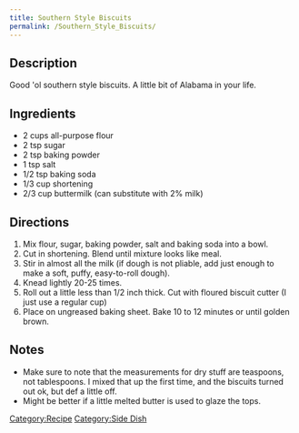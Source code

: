 ```yaml
---
title: Southern Style Biscuits
permalink: /Southern_Style_Biscuits/
---
```


Description
-----------

Good 'ol southern style biscuits. A little bit of Alabama in your life.

Ingredients
-----------

-   2 cups all-purpose flour
-   2 tsp sugar
-   2 tsp baking powder
-   1 tsp salt
-   1/2 tsp baking soda
-   1/3 cup shortening
-   2/3 cup buttermilk (can substitute with 2% milk)

Directions
----------

1.  Mix flour, sugar, baking powder, salt and baking soda into a bowl.
2.  Cut in shortening. Blend until mixture looks like meal.
3.  Stir in almost all the milk (if dough is not pliable, add just enough to make a soft, puffy, easy-to-roll dough).
4.  Knead lightly 20-25 times.
5.  Roll out a little less than 1/2 inch thick. Cut with floured biscuit cutter (I just use a regular cup)
6.  Place on ungreased baking sheet. Bake 10 to 12 minutes or until golden brown.

Notes
-----

-   Make sure to note that the measurements for dry stuff are teaspoons, not tablespoons. I mixed that up the first time, and the biscuits turned out ok, but def a little off.
-   Might be better if a little melted butter is used to glaze the tops.

[Category:Recipe](/Category:Recipe "wikilink") [Category:Side Dish](/Category:Side_Dish "wikilink")